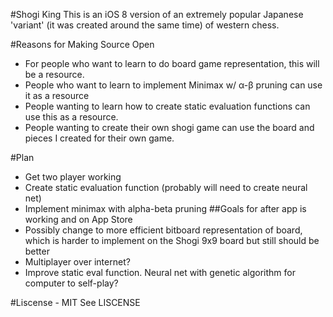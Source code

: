 #Shogi King
This is an iOS 8 version of an extremely popular Japanese 'variant' (it was created around the same time) of western chess.

#Reasons for Making Source Open
- For people who want to learn to do board game representation, this will be a resource.
- People who want to learn to implement Minimax w/ α-β pruning can use it as a resource
- People wanting to learn how to create static evaluation functions can use this as a resource.
- People wanting to create their own shogi game can use the board and pieces I created for their own game.

#Plan
- Get two player working
- Create static evaluation function (probably will need to create neural net)
- Implement minimax with alpha-beta pruning
##Goals for after app is working and on App Store
- Possibly change to more efficient bitboard representation of board, which is harder to implement on the Shogi 9x9 board but still should be better
- Multiplayer over internet?
- Improve static eval function. Neural net with genetic algorithm for computer to self-play?

#Liscense - MIT
See LISCENSE
